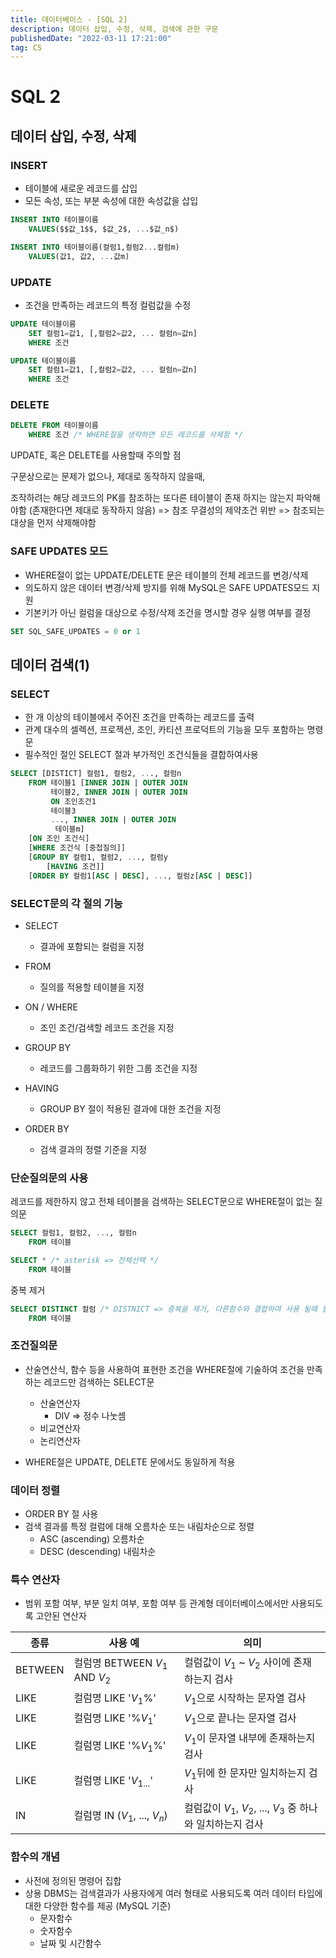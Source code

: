 ```yaml
---
title: 데이터베이스 - [SQL 2]
description: 데이터 삽입, 수정, 삭제, 검색에 관한 구문
publishedDate: "2022-03-11 17:21:00"
tag: CS
---
```


# SQL 2

## 데이터 삽입, 수정, 삭제

### INSERT

- 테이블에 새로운 레코드를 삽입
- 모든 속성, 또는 부분 속성에 대한 속성값을 삽입

```sql
INSERT INTO 테이블이름
    VALUES($$값_1$$, $값_2$, ...$값_n$)
```

```sql
INSERT INTO 테이블이름(컬럼1,컬럼2...컬럼m)
    VALUES(값1, 값2, ...값m)
```

### UPDATE

- 조건을 만족하는 레코드의 특정 컬럼값을 수정

```sql
UPDATE 테이블이름
    SET 컬럼1=값1, [,컬럼2=값2, ... 컬럼n=값n]
    WHERE 조건
```

```sql
UPDATE 테이블이름
    SET 컬럼1=값1, [,컬럼2=값2, ... 컬럼n=값n]
    WHERE 조건
```

### DELETE

```sql
DELETE FROM 테이블이름
    WHERE 조건 /* WHERE절을 생략하면 모든 레코드를 삭제함 */
```

UPDATE, 혹은 DELETE를 사용할때 주의할 점

구문상으로는 문제가 없으나, 제대로 동작하지 않을때,

조작하려는 해당 레코드의 PK를 참조하는 또다른 테이블이 존재 하지는 않는지 파악해야함 (존재한다면 제대로 동작하지 않음) => 참조 무결성의 제약조건 위반 => 참조되는 대상을 먼저 삭제해야함

### SAFE UPDATES 모드

- WHERE절이 없는 UPDATE/DELETE 문은 테이블의 전체 레코드를 변경/삭제
- 의도하지 않은 데이터 변경/삭제 방지를 위해 MySQL은 SAFE UPDATES모드 지원
- 기본키가 아닌 컬럼을 대상으로 수정/삭제 조건을 명시할 경우 실행 여부를 결정

```sql
SET SQL_SAFE_UPDATES = 0 or 1
```

## 데이터 검색(1)

### SELECT

- 한 개 이상의 테이블에서 주어진 조건을 만족하는 레코드를 출력
- 관계 대수의 셀렉션, 프로젝션, 조인, 카티션 프로덕트의 기능을 모두 포함하는 명령문
- 필수적인 절인 SELECT 절과 부가적인 조건식들을 결합하여사용

```sql
SELECT [DISTICT] 컬럼1, 컬럼2, ..., 컬럼n
    FROM 테이블1 [INNER JOIN | OUTER JOIN
         테이블2, INNER JOIN | OUTER JOIN
         ON 조인조건1
         테이블3
         ..., INNER JOIN | OUTER JOIN
          테이블m]
    [ON 조인 조건식]
    [WHERE 조건식 [중첩질의]]
    [GROUP BY 컬럼1, 컬럼2, ..., 컬럼y
        [HAVING 조건]]
    [ORDER BY 컬럼1[ASC | DESC], ..., 컬럼z[ASC | DESC]]
```

### SELECT문의 각 절의 기능

- SELECT

  - 결과에 포함되는 컬럼을 지정

- FROM

  - 질의를 적용할 테이블을 지정

- ON / WHERE

  - 조인 조건/검색할 레코드 조건을 지정

- GROUP BY

  - 레코드를 그룹화하기 위한 그룹 조건을 지정

- HAVING

  - GROUP BY 절이 적용된 결과에 대한 조건을 지정

- ORDER BY
  - 검색 결과의 정렬 기준을 지정

### 단순질의문의 사용

레코드를 제한하지 않고 전체 테이블을 검색하는 SELECT문으로 WHERE절이 없는 질의문

```sql
SELECT 컬럼1, 컬럼2, ..., 컬럼n
    FROM 테이블
```

```sql
SELECT * /* asterisk => 전체선택 */
    FROM 테이블
```

중복 제거

```sql
SELECT DISTINCT 컬럼 /* DISTNICT => 중복을 제거, 다른함수와 결합하여 사용 될때 컬럼 바로 앞에 붙임 ex) COUNT(DISTINCT 컬럼) */
    FROM 테이블
```

### 조건질의문

- 산술연산식, 함수 등을 사용하여 표현한 조건을 WHERE절에 기술하여 조건을 만족하는 레코드만 검색하는 SELECT문

  - 산술연산자
    - DIV => 정수 나눗셈
  - 비교연산자
  - 논리연산자

- WHERE절은 UPDATE, DELETE 문에서도 동일하게 적용

### 데이터 정렬

- ORDER BY 절 사용
- 검색 결과를 특정 컬럼에 대해 오름차순 또는 내림차순으로 정렬
  - ASC (ascending) 오름차순
  - DESC (descending) 내림차순

### 특수 연산자

- 범위 포함 여부, 부분 일치 여부, 포함 여부 등 관계형 데이터베이스에서만 사용되도록 고안된 연산자

| 종류    | 사용 예                        | 의미                                                        |
| ------- | ------------------------------ | ----------------------------------------------------------- |
| BETWEEN | 컬럼명 BETWEEN $V_1$ AND $V_2$ | 컬럼값이 $V_1$ ~ $V_2$ 사이에 존재하는지 검사               |
| LIKE    | 컬럼명 LIKE '$V_1$%'           | $V_1$으로 시작하는 문자열 검사                              |
| LIKE    | 컬럼명 LIKE '%$V_1$'           | $V_1$으로 끝나는 문자열 검사                                |
| LIKE    | 컬럼명 LIKE '%$V_1$%'          | $V_1$이 문자열 내부에 존재하는지 검사                       |
| LIKE    | 컬럼명 LIKE '$V_{1...}$'       | $V_1$뒤에 한 문자만 일치하는지 검사                         |
| IN      | 컬럼명 IN ($V_1$, ..., $V_n$)  | 컬럼값이 $V_1$, $V_2$, ..., $V_3$ 중 하나와 일치하는지 검사 |

### 함수의 개념

- 사전에 정의된 명령어 집합
- 상용 DBMS는 검색결과가 사용자에게 여러 형태로 사용되도록 여러 데이터 타입에 대한 다양한 함수를 제공 (MySQL 기준)
  - 문자함수
  - 숫자함수
  - 날짜 및 시간함수
